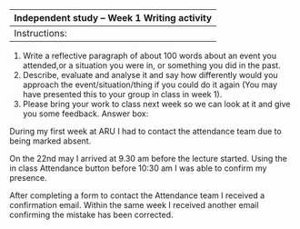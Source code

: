 |Independent study – Week 1 Writing activity|
|-------------------------------------------|
|Instructions:|
1. Write a reflective paragraph of about 100 words about an event you attended,or a situation you were in, or something you did in the past. 
2. Describe, evaluate and analyse it and say how differently would you approach the event/situation/thing if you could do it again (You may have presented this to your group in class in week 1).
3.  Please bring your work to class next week so we can look at it and give you some feedback.
Answer box:


During my first week at ARU I had to contact the attendance team due to being marked absent.

On the 22nd may I arrived at 9.30 am before the lecture started. 
Using the in class Attendance button before 10:30 am I was able to confirm my presence.

After completing a form  to contact the Attendance team  I received a confirmation email. Within the same week  I received another email confirming the mistake has been corrected.



 



































